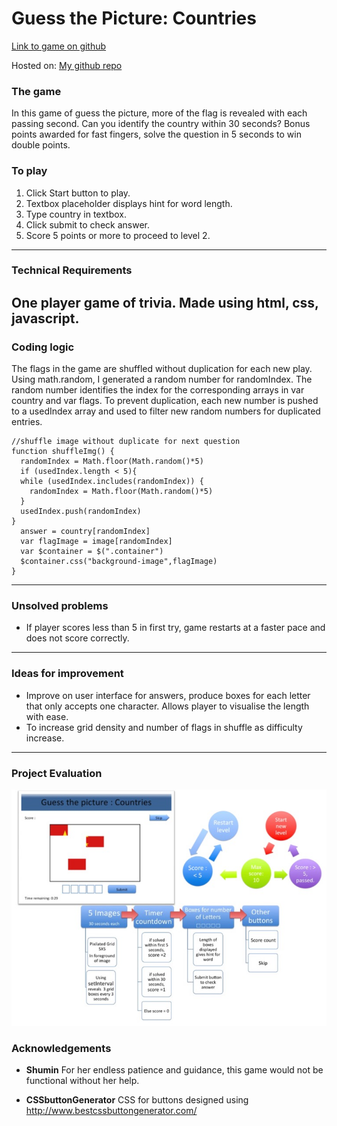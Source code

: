 # Guess the Picture: Countries
[Link to game on github](http://g174.github.io/project-1)

Hosted on: [My github repo](http://github.com/g174)
<!---
Read Me Contents
-->

### The game

In this game of guess the picture, more of the flag is revealed with each passing second. Can you identify the country within 30 seconds?
Bonus points awarded for fast fingers, solve the question in 5 seconds to win double points.


### To play

1. Click Start button to play.
2. Textbox placeholder displays hint for word length.
3. Type country in textbox.
4. Click submit to check answer.
5. Score 5 points or more to proceed to level 2.  

---

### Technical Requirements

One player game of trivia.
Made using html, css, javascript.
---
### Coding logic

The flags in the game are shuffled without duplication for each new play.
Using math.random, I generated a random number for randomIndex. The random number identifies the index for the corresponding arrays in var country and var flags. To prevent duplication, each new number is pushed to a usedIndex array and used to filter new random numbers for duplicated entries.

```
//shuffle image without duplicate for next question
function shuffleImg() {
  randomIndex = Math.floor(Math.random()*5)
  if (usedIndex.length < 5){
  while (usedIndex.includes(randomIndex)) {
    randomIndex = Math.floor(Math.random()*5)
  }
  usedIndex.push(randomIndex)
}
  answer = country[randomIndex]
  var flagImage = image[randomIndex]
  var $container = $(".container")
  $container.css("background-image",flagImage)
}
```
___

### Unsolved problems

* If player scores less than 5 in first try, game restarts at a faster pace and does not score correctly.

---

### Ideas for improvement

* Improve on user interface for answers, produce boxes for each letter that only accepts one character. Allows player to visualise the length with ease.
* To increase grid density and number of flags in shuffle as difficulty increase.

---

### Project Evaluation

<img src="assets/img/workflow.jpg">

### Acknowledgements

* **Shumin**
For her endless patience and guidance, this game would not be functional without her help.

* **CSSbuttonGenerator**
CSS for buttons designed using http://www.bestcssbuttongenerator.com/
